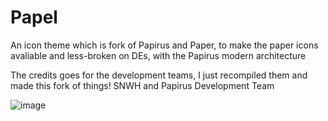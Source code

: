 # Papel

An icon theme which is fork of Papirus and Paper, to make the paper icons avaliable and less-broken on DEs, with the Papirus modern architecture


The credits goes for the development teams, I just recompiled them and made this fork of things!
SNWH and Papirus Development Team

![image](https://github.com/user-attachments/assets/052aa6c9-eba3-4536-a7ed-764753cb1b6b)

